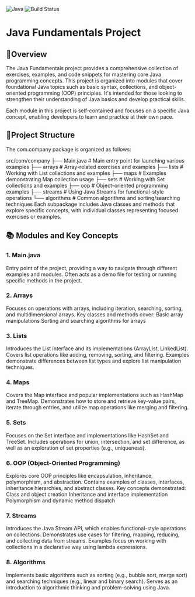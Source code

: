 ![Java](https://img.shields.io/badge/Java-21-blue)
![Build Status](https://img.shields.io/badge/build-passing-brightgreen)

# **Java Fundamentals Project**

## 🚀Overview
The Java Fundamentals project provides a comprehensive  collection of exercises, examples, and code snippets for mastering core Java programming concepts. This project is organized into modules that cover foundational Java topics such as basic syntax, collections, and object-oriented programming (OOP) principles. It's intended for those looking to strengthen their understanding of Java basics and develop practical skills.

Each module in this project is self-contained and focuses on a specific Java concept, enabling developers to learn and practice at their own pace.

## 📂Project Structure
The com.company package is organized as follows:

src/com/company
├── Main.java            # Main entry point for launching various examples
├── arrays               # Array-related exercises and examples
├── lists                # Working with List collections and examples
├── maps                 # Examples demonstrating Map collection usage
├── sets                 # Working with Set collections and examples
├── oop                  # Object-oriented programming examples
├── streams              # Using Java Streams for functional-style operations
└── algorithms           # Common algorithms and sorting/searching techniques
Each subpackage includes Java classes and methods that explore specific concepts, with individual classes representing focused exercises or examples.

## 📚 Modules and Key Concepts
### 1. Main.java
Entry point of the project, providing a way to navigate through different examples and modules.
Often acts as a demo file for testing or running specific methods in the project.
### 2. Arrays
Focuses on operations with arrays, including iteration, searching, sorting, and multidimensional arrays.
Key classes and methods cover:
Basic array manipulations
Sorting and searching algorithms for arrays
### 3. Lists
Introduces the List interface and its implementations (ArrayList, LinkedList).
Covers list operations like adding, removing, sorting, and filtering.
Examples demonstrate differences between list types and explore list manipulation techniques.
### 4. Maps
Covers the Map interface and popular implementations such as HashMap and TreeMap.
Demonstrates how to store and retrieve key-value pairs, iterate through entries, and utilize map operations like merging and filtering.
### 5. Sets
Focuses on the Set interface and implementations like HashSet and TreeSet.
Includes operations for union, intersection, and set difference, as well as an exploration of set properties (e.g., uniqueness).
### 6. OOP (Object-Oriented Programming)
Explores core OOP principles like encapsulation, inheritance, polymorphism, and abstraction.
Contains examples of classes, interfaces, inheritance hierarchies, and abstract classes.
Key concepts demonstrated:
Class and object creation
Inheritance and interface implementation
Polymorphism and dynamic method dispatch
### 7. Streams
Introduces the Java Stream API, which enables functional-style operations on collections.
Demonstrates use cases for filtering, mapping, reducing, and collecting data from streams.
Examples focus on working with collections in a declarative way using lambda expressions.
### 8. Algorithms
Implements basic algorithms such as sorting (e.g., bubble sort, merge sort) and searching techniques (e.g., linear and binary search).
Serves as an introduction to algorithmic thinking and problem-solving using Java.

